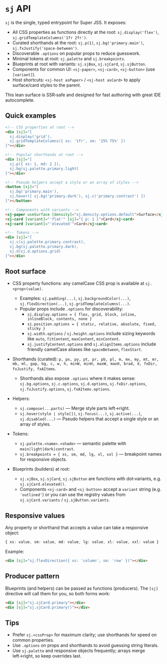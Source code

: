 # `sj` API

`sj` is the single, typed entrypoint for Super JSS. It exposes:

- All CSS properties as functions directly at the root: `sj.display('flex')`, `sj.gridTemplateColumns('1fr 2fr')`.
- Curated shorthands at the root: `sj.p(1)`, `sj.bg('primary.main')`, `sj.fxJustify('space-between')`.
- Discoverable `.options` on popular props to reduce guesswork.
- Minimal tokens at root: `sj.palette` and `sj.breakpoints`.
- Blueprints at root with variants: `sj.sjBox`, `sj.sjCard`, `sj.sjButton`.
- Components for common UI: `<sj-paper>`, `<sj-card>`, `<sj-button>` (use `[variant]`).
- Host shortcuts: `<sj-host asPaper>` / `<sj-host asCard>` to apply surface/card styles to the parent.

This lean surface is SSR‑safe and designed for fast authoring with great IDE autocomplete.

## Quick examples

```html
<!-- CSS properties at root -->
<div [sj]="[
  sj.display('grid'),
  sj.gridTemplateColumns({ xs: '1fr', sm: '25% 75%' })
]"></div>

<!-- Popular shorthands at root -->
<div [sj]="[
  sj.p({ xs: 1, md: 2 }),
  sj.bg(sj.palette.primary.light)
]"></div>

<!-- Pseudo helpers accept a style or an array of styles -->
<button [sj]="[
  sj.bg('primary.main'),
  sj.hover([ sj.bg('primary.dark'), sj.c('primary.contrast') ])
]"></button>

<!-- Components with variants -->
<sj-paper useSurface [density]="sj.density.options.default">Surface</sj-paper>
<sj-card [variant]="'flat'" [sj]="{ p: 1 }">Card</sj-card>
<sj-card [variant]="'elevated'">Card</sj-card>

<!-- Tokens -->
<div [sj]="[
  sj.c(sj.palette.primary.contrast),
  sj.bg(sj.palette.primary.dark),
  sj.d(sj.d.options.grid)
]"></div>
```

## Root surface

- CSS property functions: any camelCase CSS prop is available at `sj.<prop>(value)`.
  - Examples: `sj.padding(...)`, `sj.backgroundColor(...)`, `sj.flexDirection(...)`, `sj.gridTemplateColumns(...)`.
  - Popular props include `.options` for discoverability:
    - `sj.display.options = { flex, grid, block, inline, inlineBlock, contents, none }`
    - `sj.position.options = { static, relative, absolute, fixed, sticky }`
    - `sj.width.options` / `sj.height.options` include sizing keywords like `auto`, `fitContent`, `maxContent`, `minContent`.
    - `sj.justifyContent.options` and `sj.alignItems.options` include friendly camelCase aliases like `spaceBetween`, `flexStart`.

- Shorthands (curated): `p, px, py, pt, pr, pb, pl, m, mx, my, mt, mr, mb, ml, gap, bg, c, w, h, minW, minH, maxW, maxH, brad, d, fxDir, fxJustify, fxAItems`.
  - Shorthands also expose `.options` where it makes sense: `sj.bg.options`, `sj.c.options`, `sj.d.options`, `sj.fxDir.options`, `sj.fxJustify.options`, `sj.fxAItems.options`.

- Helpers:
  - `sj.compose(...parts)` — Merge style parts left→right.
  - `sj.hover(style | style[])`, `sj.focus(...)`, `sj.active(...)`, `sj.disabled(...)` — Pseudo helpers that accept a single style or an array of styles.

- Tokens:
  - `sj.palette.<name>.<shade>` — semantic palette with `main|light|dark|contrast`.
  - `sj.breakpoints = { xs, sm, md, lg, xl, xxl }` — breakpoint names for responsive objects.

- Blueprints (builders) at root:
  - `sj.sjBox`, `sj.sjCard`, `sj.sjButton` are functions with dot‑variants, e.g. `sj.sjCard.elevated()`.
  - Components `<sj-card>` and `<sj-button>` accept a `variant` string (e.g. `'outlined'`) or you can use the registry values from `sj.sjCard.variants` / `sj.sjButton.variants`.

## Responsive values

Any property or shorthand that accepts a value can take a responsive object:

```ts
{ xs: value, sm: value, md: value, lg: value, xl: value, xxl: value }
```

Example:

```html
<div [sj]="sj.flexDirection({ xs: 'column', sm: 'row' })"></div>
```

## Producer pattern

Blueprints (and helpers) can be passed as functions (producers). The `[sj]` directive will call them for you, so both forms work:

```html
<div [sj]="sj.sjCard.primary"></div>
<div [sj]="sj.sjCard.primary()"></div>
```

## Tips

- Prefer `sj.<cssProp>` for maximum clarity; use shorthands for speed on common properties.
- Use `.options` on props and shorthands to avoid guessing string literals.
- Use `sj.palette` and responsive objects frequently; arrays merge left→right, so keep overrides last.
